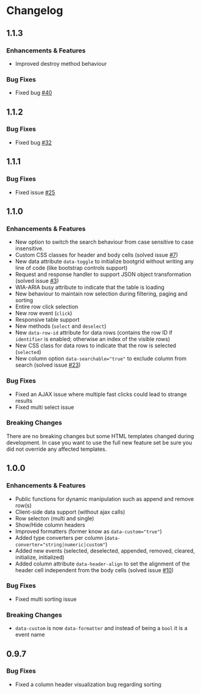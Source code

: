 # Changelog

## 1.1.3

### Enhancements & Features
- Improved destroy method behaviour

### Bug Fixes
- Fixed bug [#40](http://github.com/rstaib/jquery-bootgrid/issues/40)

## 1.1.2

### Bug Fixes
- Fixed bug [#32](http://github.com/rstaib/jquery-bootgrid/issues/32)

## 1.1.1

### Bug Fixes
- Fixed issue [#25](http://github.com/rstaib/jquery-bootgrid/issues/25)

## 1.1.0

### Enhancements & Features
- New option to switch the search behaviour from case sensitive to case insensitive.
- Custom CSS classes for header and body cells (solved issue [#7](http://github.com/rstaib/jquery-bootgrid/issues/7))
- New data attribute `data-toggle` to initialize bootgrid without writing any line of code (like bootstrap controls support)
- Request and response handler to support JSON object transformation (solved issue [#3](http://github.com/rstaib/jquery-bootgrid/issues/3))
- WIA-ARIA busy attribute to indicate that the table is loading
- New behaviour to maintain row selection during filtering, paging and sorting
- Entire row click selection
- New row event (`click`)
- Responsive table support
- New methods (`select` and `deselect`)
- New `data-row-id` attribute for data rows (contains the row ID if `identifier` is enabled; otherwise an index of the visible rows)
- New CSS class for data rows to indicate that the row is selected (`selected`)
- New column option `data-searchable="true"` to exclude column from search (solved issue [#23](http://github.com/rstaib/jquery-bootgrid/issues/23))

### Bug Fixes
- Fixed an AJAX issue where multiple fast clicks could lead to strange results
- Fixed multi select issue

### Breaking Changes
There are no breaking changes but some HTML templates changed during development. In case you want to use the full new feature set be sure you did not override any affected templates.

## 1.0.0

### Enhancements & Features
- Public functions for dynamic manipulation such as append and remove row(s)
- Client-side data support (without ajax calls)
- Row selecton (multi and single)
- Show/Hide column headers
- Improved formatters (former know as `data-custom="true"`)
- Added type converters per column (`data-converter="string|numeric|custom"`)
- Added new events (selected, deselected, appended, removed, cleared, initialize, initialized)
- Added column attribute `data-header-align` to set the alignment of the header cell independent from the body cells (solved issue [#10](http://github.com/rstaib/jquery-bootgrid/issues/10))

### Bug Fixes
- Fixed multi sorting issue

### Breaking Changes
- `data-custom` is now `data-formatter` and instead of being a `bool` it is a event name

## 0.9.7

### Bug Fixes
- Fixed a column header visualization bug regarding sorting
